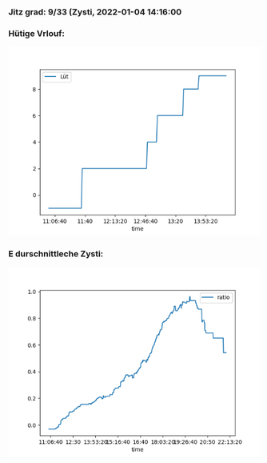 ### Jitz grad: 9/33 (Zysti, 2022-01-04 14:16:00

### Hütige Vrlouf:
![Graph](Today.png)

### E durschnittleche Zysti:
![Graph](Zysti.png)